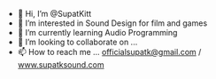 - 👋 Hi, I’m @SupatKitt
- 👀 I’m interested in Sound Design for film and games
- 🌱 I’m currently learning Audio Programming 
- 💞️ I’m looking to collaborate on ...
- 📫 How to reach me ... officialsupatk@gmail.com / www.supatksound.com

<!---
SupatKitt/SupatKitt is a ✨ special ✨ repository because its `README.md` (this file) appears on your GitHub profile.
You can click the Preview link to take a look at your changes.
--->
